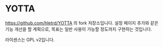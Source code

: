 # YOTTA
https://github.com/hletrd/YOTTA 의 fork 저장소입니다.
설정 페이지 추가와 같은 기능 개선을 할 계획으로, 목표는 일반 사용이 가능할 정도까지 구현하는 것입니다.

라이센스는 GPL v2입니다.
